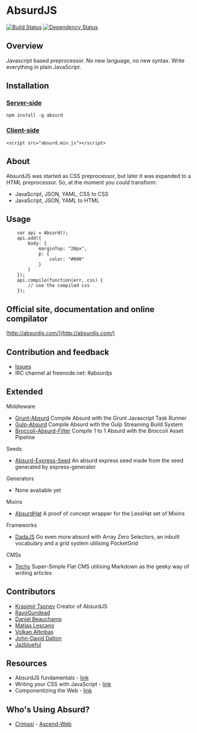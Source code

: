 # AbsurdJS

[![Build Status](https://travis-ci.org/krasimir/absurd.png?branch=master)](https://travis-ci.org/krasimir/absurd)
[![Dependency Status](https://david-dm.org/krasimir/absurd.png?theme=shields.io)](https://david-dm.org/krasimir/absurd)

## Overview

Javascript based preprocessor. No new language, no new syntax. Write everything in plain JavaScript.

## Installation

### [Server-side](http://absurdjs.com/pages/installation/#node-js)

	npm install -g absurd

### [Client-side](http://absurdjs.com/pages/installation/#client-side-port)

	<script src="absurd.min.js"></script>

## About

AbsurdJS was started as CSS preprocessor, but later it was expanded to a HTML preprocessor. So, at the moment you could transform:

  - JavaScript, JSON, YAML, CSS to CSS
  - JavaScript, JSON, YAML to HTML

## Usage
```
	var api = Absurd();
	api.add({
		body: {
			marginTop: "20px",
			p: {
				color: "#000"
			}
		}
	});
	api.compile(function(err, css) {
		// use the compiled css
	});
```
## Official site, documentation and online compilator

[http://absurdjs.com/](http://absurdjs.com/)

## Contribution and feedback

* [Issues](https://github.com/krasimir/absurd/issues)
* IRC channel at freenode.net: #absurdjs

## Extended

Middleware
* [Grunt-Absurd](https://github.com/krasimir/grunt-absurd) Compile Absurd with the Grunt Javascript Task Runner
* [Gulp-Absurd](https://github.com/krasimir/gulp-absurd) Compile Absurd with the Gulp Streaming Build System
* [Broccoli-Absurd-Filter](https://github.com/Xulai/broccoli-absurd-filter) Compile 1 to 1 Absurd with the Broccoli Asset Pipeline

Seeds
* [Absurd-Express-Seed](https://github.com/Xulai/absurd-express-seed) An absurd express seed made from the seed generated by express-generator

Generators
* None avaliable yet

Mixins
* [AbsurdHat](https://github.com/carlos22/absurdhat) A proof of concept wrapper for the LessHat set of Mixins

Frameworks
* [DadaJS](https://github.com/stockholmux/dada-js) Go even more absurd with Array Zero Selectors, an inbuilt vocabulary and a grid system utilising PocketGrid

CMSs
* [Techy](https://github.com/krasimir/techy) Super-Simple Flat CMS utilising Markdown as the geeky way of writing articles

## Contributors

* [Krasimir Tsonev](https://github.com/krasimir) Creator of AbsurdJS
* [RayoGundead](https://github.com/RayoGundead) 
* [Daniel Beauchamp](https://github.com/Xulai) 
* [Matias Lescano](https://github.com/mjlescano)
* [Volkan Altınbaş](https://github.com/valtinbas)
* [John-David Dalton](https://github.com/jdalton)
* [Jazblueful](https://github.com/jazblueful)

## Resources

  - AbsurdJS fundamentals - [link](http://krasimirtsonev.com/blog/article/AbsurdJS-fundamentals)
  - Writing your CSS with JavaScript - [link](http://davidwalsh.name/write-css-javascript)
  - Componentizing the Web - [link](http://code.tutsplus.com/tutorials/componentizing-the-web--cms-20602)

## Who's Using Absurd?

* [Crimasi](https://github.com/Crimasi) - [Ascend-Web](https://github.com/Crimasi/Ascend-Web)

